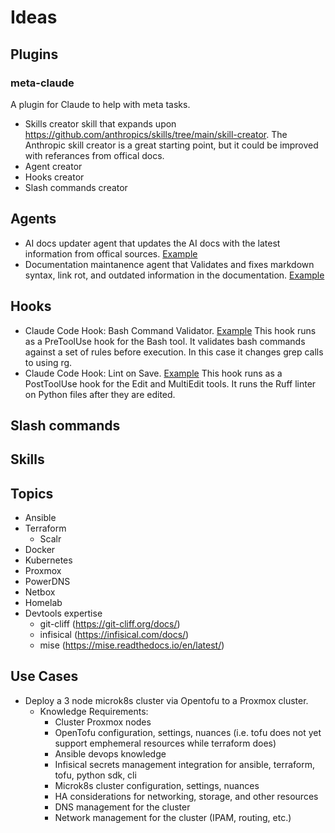 # Ideas

## Plugins

### meta-claude

A plugin for Claude to help with meta tasks.

- Skills creator skill that expands upon <https://github.com/anthropics/skills/tree/main/skill-creator>. The Anthropic skill creator is a great starting point, but it could be improved with referances from offical docs.
- Agent creator
- Hooks creator
- Slash commands creator

## Agents

- AI docs updater agent that updates the AI docs with the latest information from offical sources. [Example](examples/agents/fetch-docs.md)
- Documentation maintanence agent that Validates and fixes markdown syntax, link rot, and outdated information in the documentation. [Example](examples/agents/docs-maint-agent.md)

## Hooks

- Claude Code Hook: Bash Command Validator. [Example](examples/hooks/bash_cmd_validator/hook.json) This hook runs as a PreToolUse hook for the Bash tool. It validates bash commands against a set of rules before execution. In this case it changes grep calls to using rg.
- Claude Code Hook: Lint on Save. [Example](examples/hooks/lint-on-save/lint-on-save.json) This hook runs as a PostToolUse hook for the Edit and MultiEdit tools. It runs the Ruff linter on Python files after they are edited.

## Slash commands

## Skills

## Topics

- Ansible
- Terraform
  - Scalr
- Docker
- Kubernetes
- Proxmox
- PowerDNS
- Netbox
- Homelab
- Devtools expertise
  - git-cliff (<https://git-cliff.org/docs/>)
  - infisical (<https://infisical.com/docs/>)
  - mise (<https://mise.readthedocs.io/en/latest/>)

## Use Cases

- Deploy a 3 node microk8s cluster via Opentofu to a Proxmox cluster.
  - Knowledge Requirements:
    - Cluster Proxmox nodes
    - OpenTofu configuration, settings, nuances (i.e. tofu does not yet support emphemeral resources while terraform does)
    - Ansible devops knowledge
    - Infisical secrets management integration for ansible, terraform, tofu, python sdk, cli
    - Microk8s cluster configuration, settings, nuances
    - HA considerations for networking, storage, and other resources
    - DNS management for the cluster
    - Network management for the cluster (IPAM, routing, etc.)
